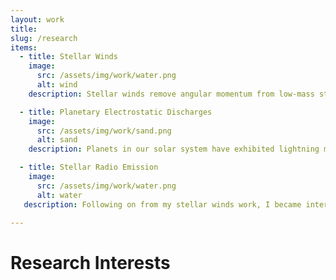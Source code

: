 ```yaml
---
layout: work
title:
slug: /research
items:
  - title: Stellar Winds
    image:
      src: /assets/img/work/water.png
      alt: wind
    description: Stellar winds remove angular momentum from low-mass stars, effectively controlling how they spin-down and evolve. I use 3D MHD simulations to quantify these winds, and derive interesting parameters from them. These winds also have significant impacts on orbiting exoplanets and affect the habitability of these objects.

  - title: Planetary Electrostatic Discharges
    image: 
      src: /assets/img/work/sand.png
      alt: sand
    description: Planets in our solar system have exhibited lightning many times in the past (e.g. Saturn, Uranus, Jupiter). Lightning emits very strong radio signals, which could be detectable from Earth. I am using the worlds most sensitive low-frequency radio telescopes to try detect these transient events.

  - title: Stellar Radio Emission
    image: 
      src: /assets/img/work/water.png
      alt: water
   description: Following on from my stellar winds work, I became interested in the field of stellar radio emission. Stars emit many types of radio emission, with the dominant emission from hot stellar coronae. It is expected that radio emission will unlock the avenues to understanding the physical environment around these stars (quiescent wind, ECMI, auroral, transient CME emissions) and their exoplanets (ECMI, planetary aurora, star-planet interactions). 

---
```


# Research Interests


